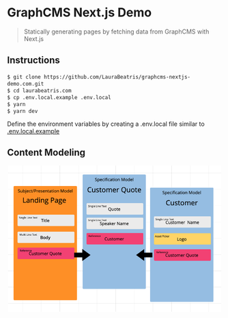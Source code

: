 # GraphCMS Next.js Demo

> Statically generating pages by fetching data from GraphCMS with Next.js

## Instructions

```
$ git clone https://github.com/LauraBeatris/graphcms-nextjs-demo.com.git
$ cd laurabeatris.com
$ cp .env.local.example .env.local
$ yarn
$ yarn dev
```

Define the environment variables by creating a .env.local file similar to [.env.local.example](https://github.com/LauraBeatris/graphcms-nextjs-demo/blob/master/.env.local.example)

## Content Modeling

<p align="center">
   <img src="./.github/docs/images/content-modeling.png" width="500"/>
</p>